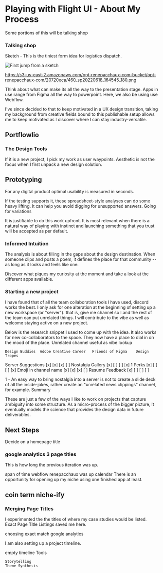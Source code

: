 # Playing with Flight UI - About My Process

Some portions of this will be talking shop


### Talking shop

Sketch - This is the tiniest form idea for logistics dispatch.

![First jump from a sketch](https://s3-us-east-2.amazonaws.com/opt-renepacchaux-com-bucket/opt-renepacchaux-com/20720eca/460_sp20220618_164545_180.png)


https://s3-us-east-2.amazonaws.com/opt-renepacchaux-com-bucket/opt-renepacchaux-com/20720eca/460_sp20220618_164545_180.png

Think about what can make its all the way to the presentation stage.  Apps in use range from Figma all the way to powerpoint. Here, we also be using use Webflow.

I've since decided to that to keep motivated in a UX design transition, taking my background from creative fields bound to this publishable setup allows me to keep motivated as I discover where I can stay industry-versatile.

## Portflowlio
### The Design Tools

If it is a new project, I pick my work as user waypoints. Aesthetic is not the focus when I first unpack a new design solution.

## Prototyping

For any digital product optimal usability is measured in seconds.

If the testing supports it, these spreadsheet-style analyses can do some heavy lifting. It can help you avoid digging for unsupported answers.
Going for variations

It is justifiable to do this work upfront. It is most relevant when there is a natural way of playing with instinct and launching something that you trust will be accepted as per default.

### Informed Intuition

The analysis is about filling in the gaps about the design destination. When someone clips and posts a poem, it defines the place for that community -- as long as it looks and feels like one.

Discover what piques my curiosity at the moment and take a look at the different apps available.

### Starting a new project

I have found that of all the team collaboration tools I have used, discord works the best. I only ask for one alteration at the beginning of setting up a new workspace (or "server"). that is, give me channel so I and the rest of the team can put unrelated things. I will contribute to the vibe as well as welcome staying active on a new project.

Below is the research snippet I used to come up with the idea. It also works for new co-collaborators to the space. They now have a place to dial in on the mood of the place.
Unrelated channel useful as vibe lookup

	Design Buddies 	Adobe Creative Career 	Friends of Figma 	Design Tropes
Server Suggestions 	[x] 	[x] 	[x] 	[ ]
Nostalgia Gallery 	[x] 	[ ] 	[ ] 	[x] 1
Perks 	[x] 	[ ] 	[ ] 	[x]
Emoji in channel name 	[x] 	[x] 	[x] 	[ ]
Resume Feedback 	[x] 	[ ] 	[ ] 	[ ]

1 - An easy way to bring nostalgia into a server is not to create a slide deck of all the inside-jokes, rather create an "unrelated news clippings" channel, for example.
Summary

These are just a few of the ways I like to work on projects that capture ambiguity into some structure. As a micro-process of the bigger picture, It eventually models the science that provides the design data in future deliverables.

## Next Steps
Decide on a homepage title

### google analytics 3 page titles
This is how long the previous iteration was up.

span of time webflow renepacchaux was up calendar
There is an opportunity for opening up my niche using one finished app at least.

## coin term niche-ify
### Merging Page Titles

I experimented the the titles of where my case studies would be listed. Exact Page Title Listings saved me here.

choosing exact match google analytics

I am also setting up a project timeline.

empty timeline
Tools

    Storytelling
    Theme Synthesis